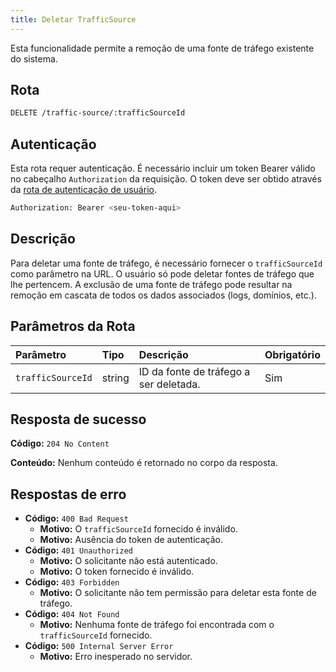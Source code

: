 ```yaml
---
title: Deletar TrafficSource
---
```


Esta funcionalidade permite a remoção de uma fonte de tráfego existente do sistema.

## Rota

```bash
DELETE /traffic-source/:trafficSourceId
```

## Autenticação

Esta rota requer autenticação. É necessário incluir um token Bearer válido no cabeçalho `Authorization` da requisição. O token deve ser obtido através da [rota de autenticação de usuário](/ptbr/user/authuser/).

```bash
Authorization: Bearer <seu-token-aqui>
```

## Descrição

Para deletar uma fonte de tráfego, é necessário fornecer o `trafficSourceId` como parâmetro na URL. O usuário só pode deletar fontes de tráfego que lhe pertencem. A exclusão de uma fonte de tráfego pode resultar na remoção em cascata de todos os dados associados (logs, domínios, etc.).

## Parâmetros da Rota

| Parâmetro         | Tipo   | Descrição                              | Obrigatório |
| :---------------- | :----- | :------------------------------------- | :---------- |
| `trafficSourceId` | string | ID da fonte de tráfego a ser deletada. | Sim         |

## Resposta de sucesso

**Código:** `204 No Content`

**Conteúdo:** Nenhum conteúdo é retornado no corpo da resposta.

## Respostas de erro

- **Código:** `400 Bad Request`
  - **Motivo:** O `trafficSourceId` fornecido é inválido.
  - **Motivo:** Ausência do token de autenticação.
- **Código:** `401 Unauthorized`
  - **Motivo:** O solicitante não está autenticado.
  - **Motivo:** O token fornecido é inválido.
- **Código:** `403 Forbidden`
  - **Motivo:** O solicitante não tem permissão para deletar esta fonte de tráfego.
- **Código:** `404 Not Found`
  - **Motivo:** Nenhuma fonte de tráfego foi encontrada com o `trafficSourceId` fornecido.
- **Código:** `500 Internal Server Error`
  - **Motivo:** Erro inesperado no servidor.
